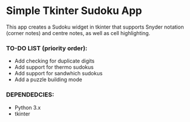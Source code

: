 # Simple Tkinter Sudoku App
This app creates a Sudoku widget in tkinter that supports Snyder notation (corner notes) and centre notes, as well as cell highlighting.

### TO-DO LIST (priority order):
- Add checking for duplicate digits
- Add support for thermo sudokus
- Add support for sandwhich sudokus
- Add a puzzle building mode

### DEPENDEDCIES:
- Python 3.x
- tkinter
